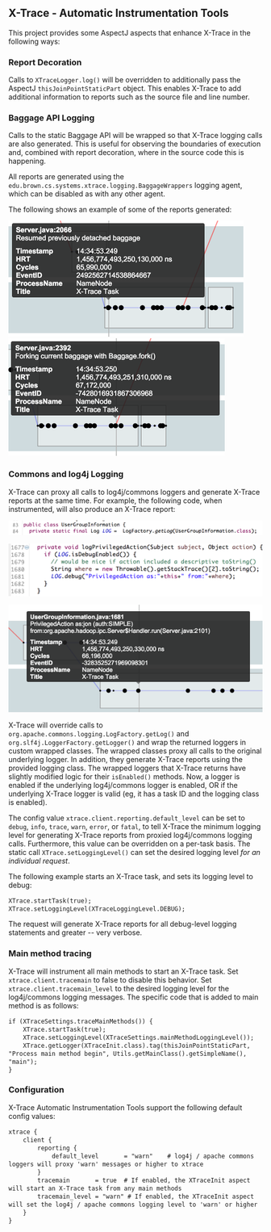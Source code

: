 ## X-Trace - Automatic Instrumentation Tools

This project provides some AspectJ aspects that enhance X-Trace in the following ways:

### Report Decoration

Calls to `XTraceLogger.log()` will be overridden to additionally pass the AspectJ `thisJoinPointStaticPart` object.  This enables X-Trace to add additional information to reports such as the source file and line number.

### Baggage API Logging

Calls to the static Baggage API will be wrapped so that X-Trace logging calls are also generated.  This is useful for observing the boundaries of execution and, combined with report decoration, where in the source code this is happening.

All reports are generated using the `edu.brown.cs.systems.xtrace.logging.BaggageWrappers` logging agent, which can be disabled as with any other agent.

The following shows an example of some of the reports generated:

![Generated X-Trace report](../../docs/images/baggage_log.png "X-Trace report generated by instrumenting Baggage api calls")
![Generated X-Trace report](../../docs/images/baggage_log_2.png "X-Trace report generated by instrumenting Baggage api calls")


### Commons and log4j Logging

X-Trace can proxy all calls to log4j/commons loggers and generate X-Trace reports at the same time.  For example, the following code, when instrumented, will also produce an X-Trace report:

![Source code](../../docs/images/log4j_code_a.png "Some Hadoop source code")

![Source code](../../docs/images/log4j_code_b.png "Some Hadoop source code")

![Generated X-Trace report](../../docs/images/log4j_log.png "X-Trace report generated by overriding the log4j message")

X-Trace will override calls to `org.apache.commons.logging.LogFactory.getLog()` and `org.slf4j.LoggerFactory.getLogger()` and wrap the returned loggers in custom wrapped classes.  The wrapped classes proxy all calls to the original underlying logger.  In addition, they generate X-Trace reports using the provided logging class.
The wrapped loggers that X-Trace returns have slightly modified logic for their `isEnabled()` methods.  Now, a logger is enabled if the underlying log4j/commons logger is enabled, OR if the underlying X-Trace logger is valid (eg, it has a task ID and the logging class is enabled).

The config value `xtrace.client.reporting.default_level` can be set to `debug`, `info`, `trace`, `warn`, `error`, or `fatal`, to tell X-Trace the minimum logging level for generating X-Trace reports from proxied log4j/commons logging calls.  Furthermore, this value can be overridden on a per-task basis.  The static call `XTrace.setLoggingLevel()` can set the desired logging level *for an individual request*.

The following example starts an X-Trace task, and sets its logging level to debug:

	XTrace.startTask(true);
	XTrace.setLoggingLevel(XTraceLoggingLevel.DEBUG);

The request will generate X-Trace reports for all debug-level logging statements and greater -- very verbose.

### Main method tracing

X-Trace will instrument all main methods to start an X-Trace task.  Set `xtrace.client.tracemain` to false to disable this behavior.  Set `xtrace.client.tracemain_level` to the desired logging level for the log4j/commons logging messages.  The specific code that is added to main method is as follows:

    if (XTraceSettings.traceMainMethods()) {
        XTrace.startTask(true);
        XTrace.setLoggingLevel(XTraceSettings.mainMethodLoggingLevel());
        XTrace.getLogger(XTraceInit.class).tag(thisJoinPointStaticPart, "Process main method begin", Utils.getMainClass().getSimpleName(), "main");
    }

### Configuration

X-Trace Automatic Instrumentation Tools support the following default config values:

	xtrace {
		client {
			reporting {
				default_level		= "warn"	# log4j / apache commons loggers will proxy 'warn' messages or higher to xtrace
			}
			tracemain 		= true  # If enabled, the XTraceInit aspect will start an X-Trace task from any main methods
			tracemain_level = "warn" # If enabled, the XTraceInit aspect will set the log4j / apache commons logging level to 'warn' or higher 
		}
	}
